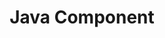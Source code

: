 ---
title: Java Component
keywords: component
tags: [component]
sidebar: home_sidebar
permalink: java-component.html
summary: Java Component
folder: component
---